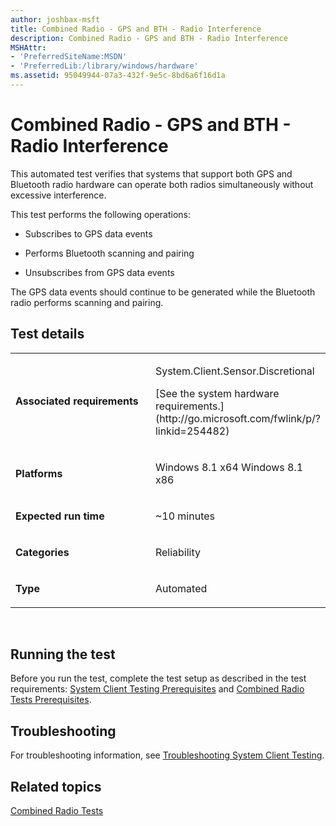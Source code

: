 ```yaml
---
author: joshbax-msft
title: Combined Radio - GPS and BTH - Radio Interference
description: Combined Radio - GPS and BTH - Radio Interference
MSHAttr:
- 'PreferredSiteName:MSDN'
- 'PreferredLib:/library/windows/hardware'
ms.assetid: 95049944-07a3-432f-9e5c-8bd6a6f16d1a
---
```


# Combined Radio - GPS and BTH - Radio Interference


This automated test verifies that systems that support both GPS and Bluetooth radio hardware can operate both radios simultaneously without excessive interference.

This test performs the following operations:

-   Subscribes to GPS data events

-   Performs Bluetooth scanning and pairing

-   Unsubscribes from GPS data events

The GPS data events should continue to be generated while the Bluetooth radio performs scanning and pairing.

## Test details


<table>
<colgroup>
<col width="50%" />
<col width="50%" />
</colgroup>
<tbody>
<tr class="odd">
<td><p><strong>Associated requirements</strong></p></td>
<td><p>System.Client.Sensor.Discretional</p>
<p>[See the system hardware requirements.](http://go.microsoft.com/fwlink/p/?linkid=254482)</p></td>
</tr>
<tr class="even">
<td><p><strong>Platforms</strong></p></td>
<td><p>Windows 8.1 x64 Windows 8.1 x86</p></td>
</tr>
<tr class="odd">
<td><p><strong>Expected run time</strong></p></td>
<td><p>~10 minutes</p></td>
</tr>
<tr class="even">
<td><p><strong>Categories</strong></p></td>
<td><p>Reliability</p></td>
</tr>
<tr class="odd">
<td><p><strong>Type</strong></p></td>
<td><p>Automated</p></td>
</tr>
</tbody>
</table>

 

## Running the test


Before you run the test, complete the test setup as described in the test requirements: [System Client Testing Prerequisites](system-client-testing-prerequisites.md) and [Combined Radio Tests Prerequisites](combined-radio-tests-prerequisites.md#crgpsblue).

## Troubleshooting


For troubleshooting information, see [Troubleshooting System Client Testing](troubleshooting-system-client-testing.md).

## Related topics


[Combined Radio Tests](combined-radio-tests.md)

 

 







